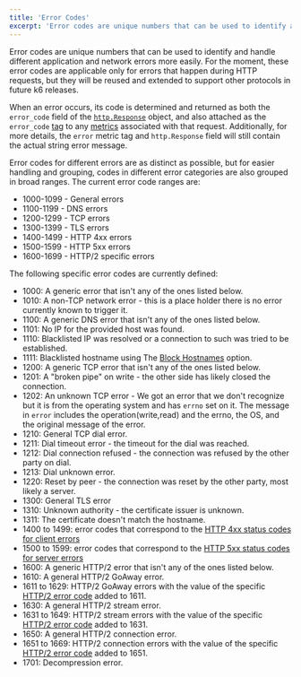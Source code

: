 ```yaml
---
title: 'Error Codes'
excerpt: 'Error codes are unique numbers that can be used to identify and handle different application and network errors more easily.'
---
```


Error codes are unique numbers that can be used to identify and handle different application and network errors more easily. For the moment, these error codes are applicable only for errors that happen during HTTP requests, but they will be reused and extended to support other protocols in future k6 releases.

When an error occurs, its code is determined and returned as both the `error_code` field of the [`http.Response`](/v0.32/javascript-api/k6-http/response) object, and also attached as the `error_code` [tag](/using-k6/tags-and-groups) to any [metrics](/using-k6/metrics) associated with that request. Additionally, for more details, the `error` metric tag and `http.Response` field will still contain the actual string error message.

Error codes for different errors are as distinct as possible, but for easier handling and grouping, codes in different error categories are also grouped in broad ranges. The current error code ranges are:

- 1000-1099 - General errors
- 1100-1199 - DNS errors
- 1200-1299 - TCP errors
- 1300-1399 - TLS errors
- 1400-1499 - HTTP 4xx errors
- 1500-1599 - HTTP 5xx errors
- 1600-1699 - HTTP/2 specific errors

The following specific error codes are currently defined:

- 1000: A generic error that isn't any of the ones listed below.
- 1010: A non-TCP network error - this is a place holder there is no error currently known to trigger it.
- 1100: A generic DNS error that isn't any of the ones listed below.
- 1101: No IP for the provided host was found.
- 1110: Blacklisted IP was resolved or a connection to such was tried to be established.
- 1111: Blacklisted hostname using The [Block Hostnames](/using-k6/options#block-hostnames) option.
- 1200: A generic TCP error that isn't any of the ones listed below.
- 1201: A "broken pipe" on write - the other side has likely closed the connection.
- 1202: An unknown TCP error - We got an error that we don't recognize but it is from the operating system and has `errno` set on it. The message in `error` includes the operation(write,read) and the errno, the OS, and the original message of the error.
- 1210: General TCP dial error.
- 1211: Dial timeout error - the timeout for the dial was reached.
- 1212: Dial connection refused - the connection was refused by the other party on dial.
- 1213: Dial unknown error.
- 1220: Reset by peer - the connection was reset by the other party, most likely a server.
- 1300: General TLS error
- 1310: Unknown authority - the certificate issuer is unknown.
- 1311: The certificate doesn't match the hostname.
- 1400 to 1499: error codes that correspond to the [HTTP 4xx status codes for client errors](https://en.wikipedia.org/wiki/List_of_HTTP_status_codes#4xx_Client_errors)
- 1500 to 1599: error codes that correspond to the [HTTP 5xx status codes for server errors](https://en.wikipedia.org/wiki/List_of_HTTP_status_codes#5xx_Server_errors)
- 1600: A generic HTTP/2 error that isn't any of the ones listed below.
- 1610: A general HTTP/2 GoAway error.
- 1611 to 1629: HTTP/2 GoAway errors with the value of the specific [HTTP/2 error code](https://tools.ietf.org/html/rfc7540#section-7) added to 1611.
- 1630: A general HTTP/2 stream error.
- 1631 to 1649: HTTP/2 stream errors with the value of the specific [HTTP/2 error code](https://tools.ietf.org/html/rfc7540#section-7) added to 1631.
- 1650: A general HTTP/2 connection error.
- 1651 to 1669: HTTP/2 connection errors with the value of the specific [HTTP/2 error code](https://tools.ietf.org/html/rfc7540#section-7) added to 1651.
- 1701: Decompression error.
